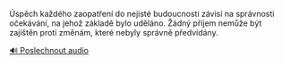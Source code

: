 
Úspěch každého zaopatření do nejisté budoucnosti závisí na správnosti očekávání, na jehož základě bylo uděláno. Žádný příjem nemůže být zajištěn proti změnám, které nebyly správně předvídány.

[🔊 Poslechnout audio](/data/7-paragraphs/audio/chapter_72/para_001-spch-kadho-zaopaten-do-nejist-budoucnosti-z.mp3)
